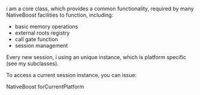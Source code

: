 i am a core class, which provides a common functionality, required by many NativeBoost facilities to function, including:- basic memory operations- external roots registry- call gate function- session managementEvery new session, i using an unique instance,which is platform specific (see my subclasses).To access a current session instance, you can issue:NativeBoost forCurrentPlatform